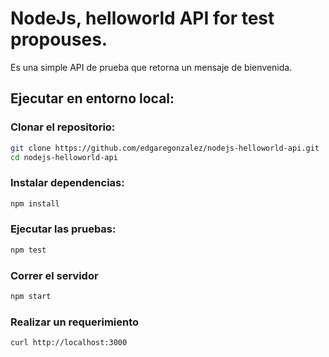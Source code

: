 # NodeJs, helloworld API for test propouses.

Es una simple API de prueba que retorna un mensaje de bienvenida.

## Ejecutar en entorno local:

### Clonar el repositorio:
```bash
git clone https://github.com/edgaregonzalez/nodejs-helloworld-api.git
cd nodejs-helloworld-api
```

### Instalar dependencias:
```bash
npm install
```

### Ejecutar las pruebas:
```bash
npm test
```

### Correr el servidor
```bash
npm start
```

### Realizar un requerimiento
```bash
curl http://localhost:3000
```
